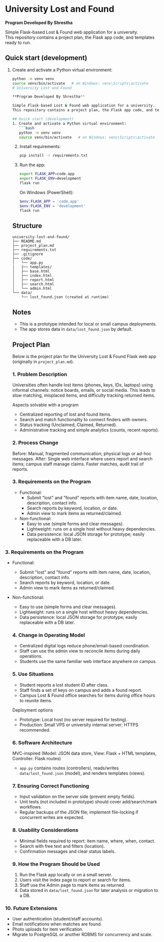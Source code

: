 # University Lost and Found

**Program Developed By Shrestha**

Simple Flask-based Lost & Found web application for a university.  
This repository contains a project plan, the Flask app code, and templates ready to run.

## Quick start (development)
1. Create and activate a Python virtual environment:
   ```bash
   python -m venv venv
   source venv/bin/activate   # on Windows: venv\Scripts\activate
   # University Lost and Found

   **Program Developed By Shrestha**

   Simple Flask-based Lost & Found web application for a university.  
   This repository contains a project plan, the Flask app code, and templates ready to run.

   ## Quick start (development)
   1. Create and activate a Python virtual environment:
      ```bash
      python -m venv venv
      source venv/bin/activate   # on Windows: venv\Scripts\activate
      ```
   2. Install requirements:
      ```bash
      pip install -r requirements.txt
      ```
   3. Run the app:
      ```bash
      export FLASK_APP=code.app
      export FLASK_ENV=development
      flask run
      ```
      On Windows (PowerShell):
      ```powershell
      $env:FLASK_APP = 'code.app'
      $env:FLASK_ENV = 'development'
      flask run
      ```

   ## Structure
   ```
   university-lost-and-found/
   ├── README.md
   ├── project_plan.md
   ├── requirements.txt
   ├── .gitignore
   ├── code/
   │   └── app.py
   |   ├── templates/
   │   ├── base.html
   │   ├── index.html
   │   ├── report.html
   │   ├── search.html
   │   └── admin.html
   └── data/
       └── lost_found.json (created at runtime)
   ```

   ## Notes
   - This is a prototype intended for local or small campus deployments.
   - The app stores data in `data/lost_found.json` by default.

   ## Project Plan

   Below is the project plan for the University Lost & Found Flask web app (originally in `project_plan.md`).

   ### 1. Problem Description
   Universities often handle lost items (phones, keys, IDs, laptops) using informal channels: notice boards, emails, or social media. This leads to slow matching, misplaced items, and difficulty tracking returned items.

   Aspects solvable with a program
   - Centralized reporting of lost and found items.
   - Search and match functionality to connect finders with owners.
   - Status tracking (Unclaimed, Claimed, Returned).
   - Administrative tracking and simple analytics (counts, recent reports).

   ### 2. Process Change
   Before: Manual, fragmented communication; physical logs or ad-hoc messages.
   After: Single web interface where users report and search items; campus staff manage claims. Faster matches, audit trail of reports.

   ### 3. Requirements on the Program
   - Functional:
      - Submit "lost" and "found" reports with item name, date, location, description, contact info.
      - Search reports by keyword, location, or date.
      - Admin view to mark items as returned/claimed.
   - Non-functional:
      - Easy to use (simple forms and clear messages).
      - Lightweight: runs on a single host without heavy dependencies.
      - Data persistence: local JSON storage for prototype; easily replaceable with a DB later.


### 3. Requirements on the Program
- Functional:
  - Submit "lost" and "found" reports with item name, date, location, description, contact info.
  - Search reports by keyword, location, or date.
  - Admin view to mark items as returned/claimed.
- Non-functional:
  - Easy to use (simple forms and clear messages).
  - Lightweight: runs on a single host without heavy dependencies.
  - Data persistence: local JSON storage for prototype; easily replaceable with a DB later.

   ### 4. Change in Operating Model
   - Centralized digital logs reduce phone/email-based coordination.
   - Staff can use the admin view to reconcile items during daily operations.
   - Students use the same familiar web interface anywhere on campus.


   ### 5. Use Situations
   - Student reports a lost student ID after class.
   - Staff finds a set of keys on campus and adds a found report.
   - Campus Lost & Found office searches for items during office hours to reunite items.

   Deployment options
   - Prototype: Local host (no server required for testing).
   - Production: Small VPS or university internal server; HTTPS recommended.

   ### 6. Software Architecture
   MVC-inspired (Model: JSON data store, View: Flask + HTML templates, Controller: Flask routes)
   - `app.py` contains routes (controllers), reads/writes `data/lost_found.json` (model), and renders templates (views).

   ### 7. Ensuring Correct Functioning
   - Input validation on the server side (prevent empty fields).
   - Unit tests (not included in prototype) should cover add/search/mark workflows.
   - Regular backups of the JSON file; implement file-locking if concurrent writes are expected.

   ### 8. Usability Considerations
   - Minimal fields required to report: item name, where, when, contact.
   - Search with free text and filters (location).
   - Confirmation messages and clear status labels.

   ### 9. How the Program Should be Used
   1. Run the Flask app locally or on a small server.
   2. Users visit the index page to report or search for items.
   3. Staff use the Admin page to mark items as returned.
   4. Data stored in `data/lost_found.json` for later analysis or migration to a DB.

 
### 10. Future Extensions
- User authentication (student/staff accounts).
- Email notifications when matches are found.
- Photo uploads for item verification.
- Migrate to PostgreSQL or another RDBMS for concurrency and scale.
 
